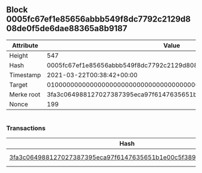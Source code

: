 ## Block 0005fc67ef1e85656abbb549f8dc7792c2129d808de0f5de6dae88365a8b9187

Attribute | Value
--- | ---
Height | 547
Hash | 0005fc67ef1e85656abbb549f8dc7792c2129d808de0f5de6dae88365a8b9187
Timestamp | 2021-03-22T00:38:42+00:00
Target | 0100000000000000000000000000000000000000000000000000000000000000
Merke root | 3fa3c064988127027387395eca97f6147635651b1e00c5f3891428ff2d14f082
Nonce | 199

```

```

### Transactions

Hash | Amount
--- | ---
[3fa3c064988127027387395eca97f6147635651b1e00c5f3891428ff2d14f082](3fa3c064988127027387395eca97f6147635651b1e00c5f3891428ff2d14f082.md) | 10.00000000 SKEPTI 
